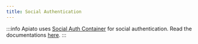 ```yaml
---
title: Social Authentication
---
```


:::info
Apiato uses [Social Auth Container](https://github.com/apiato/social-auth-container) for social authentication. Read the documentations [here](https://github.com/apiato/social-auth-container/blob/master/README.md).
:::
